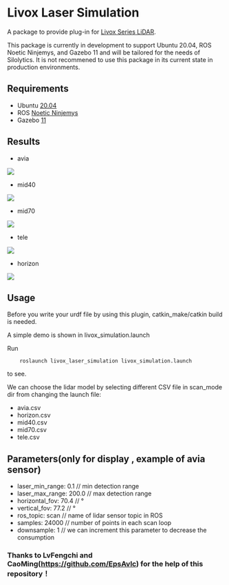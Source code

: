 # Livox Laser Simulation

A package to provide plug-in for [Livox Series LiDAR](https://www.livoxtech.com).

This package is currently in development to support Ubuntu 20.04, ROS Noetic Ninjemys, and Gazebo 11 and will be tailored for the needs of Silolytics. 
It is not recommened to use this package in its current state in production environments.

## Requirements

- Ubuntu [20.04](https://releases.ubuntu.com/20.04/)
- ROS [Noetic Ninjemys](http://wiki.ros.org/noetic/)
- Gazebo [11](http://gazebosim.org/)

## Results

- avia

![](resources/avia.gif)

- mid40

![](resources/mid40.gif)

- mid70

![](resources/mid70.gif)

- tele

![](resources/tele.gif)

- horizon

![](resources/horizon.gif)

## Usage

Before you write your urdf file by using this plugin, catkin_make/catkin build is needed.

A simple demo is shown in livox_simulation.launch

Run

```
    roslaunch livox_laser_simulation livox_simulation.launch
```

to see.

We can choose the lidar model by selecting different CSV file in scan_mode dir from changing the launch file:

- avia.csv
- horizon.csv
- mid40.csv
- mid70.csv
- tele.csv

## Parameters(only for display , example of avia sensor)

- laser_min_range: 0.1 // min detection range
- laser_max_range: 200.0 // max detection range
- horizontal_fov: 70.4 // °
- vertical_fov: 77.2 // °
- ros_topic: scan // name of lidar sensor topic in ROS
- samples: 24000 // number of points in each scan loop
- downsample: 1 // we can increment this parameter to decrease the consumption

### Thanks to LvFengchi and CaoMing(https://github.com/EpsAvlc) for the help of this repository！
